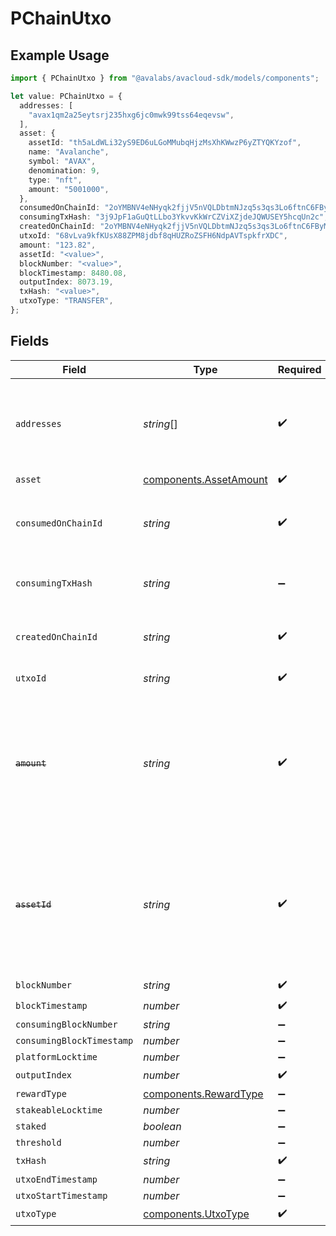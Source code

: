 # PChainUtxo

## Example Usage

```typescript
import { PChainUtxo } from "@avalabs/avacloud-sdk/models/components";

let value: PChainUtxo = {
  addresses: [
    "avax1qm2a25eytsrj235hxg6jc0mwk99tss64eqevsw",
  ],
  asset: {
    assetId: "th5aLdWLi32yS9ED6uLGoMMubqHjzMsXhKWwzP6yZTYQKYzof",
    name: "Avalanche",
    symbol: "AVAX",
    denomination: 9,
    type: "nft",
    amount: "5001000",
  },
  consumedOnChainId: "2oYMBNV4eNHyqk2fjjV5nVQLDbtmNJzq5s3qs3Lo6ftnC6FByM",
  consumingTxHash: "3j9JpF1aGuQtLLbo3YkvvKkWrCZViXZjdeJQWUSEY5hcqUn2c",
  createdOnChainId: "2oYMBNV4eNHyqk2fjjV5nVQLDbtmNJzq5s3qs3Lo6ftnC6FByM",
  utxoId: "68vLva9kfKUsX88ZPM8jdbf8qHUZRoZSFH6NdpAVTspkfrXDC",
  amount: "123.82",
  assetId: "<value>",
  blockNumber: "<value>",
  blockTimestamp: 8480.08,
  outputIndex: 8073.19,
  txHash: "<value>",
  utxoType: "TRANSFER",
};
```

## Fields

| Field                                                                                                                   | Type                                                                                                                    | Required                                                                                                                | Description                                                                                                             | Example                                                                                                                 |
| ----------------------------------------------------------------------------------------------------------------------- | ----------------------------------------------------------------------------------------------------------------------- | ----------------------------------------------------------------------------------------------------------------------- | ----------------------------------------------------------------------------------------------------------------------- | ----------------------------------------------------------------------------------------------------------------------- |
| `addresses`                                                                                                             | *string*[]                                                                                                              | :heavy_check_mark:                                                                                                      | Addresses that are eligible to sign the consumption of this output.                                                     | [<br/>"avax1qm2a25eytsrj235hxg6jc0mwk99tss64eqevsw"<br/>]                                                               |
| `asset`                                                                                                                 | [components.AssetAmount](../../models/components/assetamount.md)                                                        | :heavy_check_mark:                                                                                                      | N/A                                                                                                                     |                                                                                                                         |
| `consumedOnChainId`                                                                                                     | *string*                                                                                                                | :heavy_check_mark:                                                                                                      | Blockchain ID on which this output is consumed on.                                                                      | 2oYMBNV4eNHyqk2fjjV5nVQLDbtmNJzq5s3qs3Lo6ftnC6FByM                                                                      |
| `consumingTxHash`                                                                                                       | *string*                                                                                                                | :heavy_minus_sign:                                                                                                      | Transaction ID that consumed this output.                                                                               | 3j9JpF1aGuQtLLbo3YkvvKkWrCZViXZjdeJQWUSEY5hcqUn2c                                                                       |
| `createdOnChainId`                                                                                                      | *string*                                                                                                                | :heavy_check_mark:                                                                                                      | Blockchain ID on which this output is created on.                                                                       | 2oYMBNV4eNHyqk2fjjV5nVQLDbtmNJzq5s3qs3Lo6ftnC6FByM                                                                      |
| `utxoId`                                                                                                                | *string*                                                                                                                | :heavy_check_mark:                                                                                                      | UTXO ID for this output.                                                                                                | 68vLva9kfKUsX88ZPM8jdbf8qHUZRoZSFH6NdpAVTspkfrXDC                                                                       |
| ~~`amount`~~                                                                                                            | *string*                                                                                                                | :heavy_check_mark:                                                                                                      | : warning: ** DEPRECATED **: This will be removed in a future release, please migrate away from it as soon as possible. |                                                                                                                         |
| ~~`assetId`~~                                                                                                           | *string*                                                                                                                | :heavy_check_mark:                                                                                                      | : warning: ** DEPRECATED **: This will be removed in a future release, please migrate away from it as soon as possible. |                                                                                                                         |
| `blockNumber`                                                                                                           | *string*                                                                                                                | :heavy_check_mark:                                                                                                      | N/A                                                                                                                     |                                                                                                                         |
| `blockTimestamp`                                                                                                        | *number*                                                                                                                | :heavy_check_mark:                                                                                                      | N/A                                                                                                                     |                                                                                                                         |
| `consumingBlockNumber`                                                                                                  | *string*                                                                                                                | :heavy_minus_sign:                                                                                                      | N/A                                                                                                                     |                                                                                                                         |
| `consumingBlockTimestamp`                                                                                               | *number*                                                                                                                | :heavy_minus_sign:                                                                                                      | N/A                                                                                                                     |                                                                                                                         |
| `platformLocktime`                                                                                                      | *number*                                                                                                                | :heavy_minus_sign:                                                                                                      | N/A                                                                                                                     |                                                                                                                         |
| `outputIndex`                                                                                                           | *number*                                                                                                                | :heavy_check_mark:                                                                                                      | N/A                                                                                                                     |                                                                                                                         |
| `rewardType`                                                                                                            | [components.RewardType](../../models/components/rewardtype.md)                                                          | :heavy_minus_sign:                                                                                                      | N/A                                                                                                                     |                                                                                                                         |
| `stakeableLocktime`                                                                                                     | *number*                                                                                                                | :heavy_minus_sign:                                                                                                      | N/A                                                                                                                     |                                                                                                                         |
| `staked`                                                                                                                | *boolean*                                                                                                               | :heavy_minus_sign:                                                                                                      | N/A                                                                                                                     |                                                                                                                         |
| `threshold`                                                                                                             | *number*                                                                                                                | :heavy_minus_sign:                                                                                                      | N/A                                                                                                                     |                                                                                                                         |
| `txHash`                                                                                                                | *string*                                                                                                                | :heavy_check_mark:                                                                                                      | N/A                                                                                                                     |                                                                                                                         |
| `utxoEndTimestamp`                                                                                                      | *number*                                                                                                                | :heavy_minus_sign:                                                                                                      | N/A                                                                                                                     |                                                                                                                         |
| `utxoStartTimestamp`                                                                                                    | *number*                                                                                                                | :heavy_minus_sign:                                                                                                      | N/A                                                                                                                     |                                                                                                                         |
| `utxoType`                                                                                                              | [components.UtxoType](../../models/components/utxotype.md)                                                              | :heavy_check_mark:                                                                                                      | N/A                                                                                                                     |                                                                                                                         |